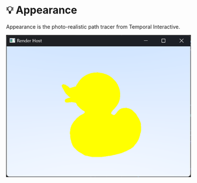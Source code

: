 # 💡 Appearance

Appearance is the photo-realistic path tracer from Temporal Interactive.

![Showcase](Showcase.png)
